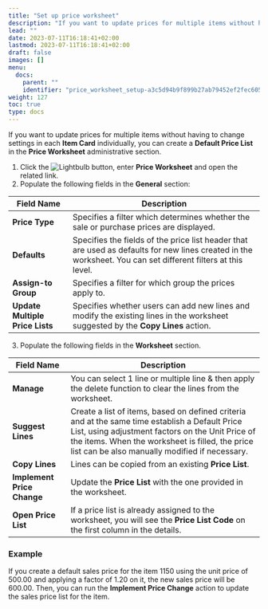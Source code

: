 ```yaml
---
title: "Set up price worksheet"
description: "If you want to update prices for multiple items without having to change settings in each Item Card individually, you can create a Default Price List in the **Price Worksheet** administrative section."
lead: ""
date: 2023-07-11T16:18:41+02:00
lastmod: 2023-07-11T16:18:41+02:00
draft: false
images: []
menu:
  docs:
    parent: ""
    identifier: "price_worksheet_setup-a3c5d94b9f899b27ab79452ef2fec605"
weight: 127
toc: true
type: docs
---
```


If you want to update prices for multiple items without having to change settings in each **Item Card** individually, you can create a **Default Price List** in the **Price Worksheet** administrative section.

1. Click the ![Lightbulb](Lightbulb_icon.PNG) button, enter **Price Worksheet** and open the related link.      
2. Populate the following fields in the **General** section:

| Field Name      | Description |
| ----------- | ----------- |
| **Price Type** | Specifies a filter which determines whether the sale or purchase prices are displayed. |
| **Defaults** | Specifies the fields of the price list header that are used as defaults for new lines created in the worksheet. You can set different filters at this level. |
| **Assign-to Group** | Specifies a filter for which group the prices apply to. |
| **Update Multiple Price Lists** | Specifies whether users can add new lines and modify the existing lines in the worksheet suggested by the **Copy Lines** action. |
 
3. Populate the following fields in the **Worksheet** section.

| Field Name      | Description |
| ----------- | ----------- |
| **Manage** | You can select 1 line or multiple line & then apply the delete function to clear the lines from the worksheet. |
| **Suggest Lines** | Create a list of items, based on defined criteria and at the same time establish a Default Price List, using adjustment factors on the Unit Price of the items. When the worksheet is filled, the price list can be also manually modified if necessary. |
| **Copy Lines** | Lines can be copied from an existing **Price List**. |
| **Implement Price Change** | Update the **Price List** with the one provided in the worksheet. |
| **Open Price List** | If a price list is already assigned to the worksheet, you will see the **Price List Code** on the first column in the details. |

### Example

If you create a default sales price for the item 1150 using the unit price of 500.00 and applying a factor of 1.20 on it, the new sales price will be 600.00. Then, you can run the **Implement Price Change** action to update the sales price list for the item. 